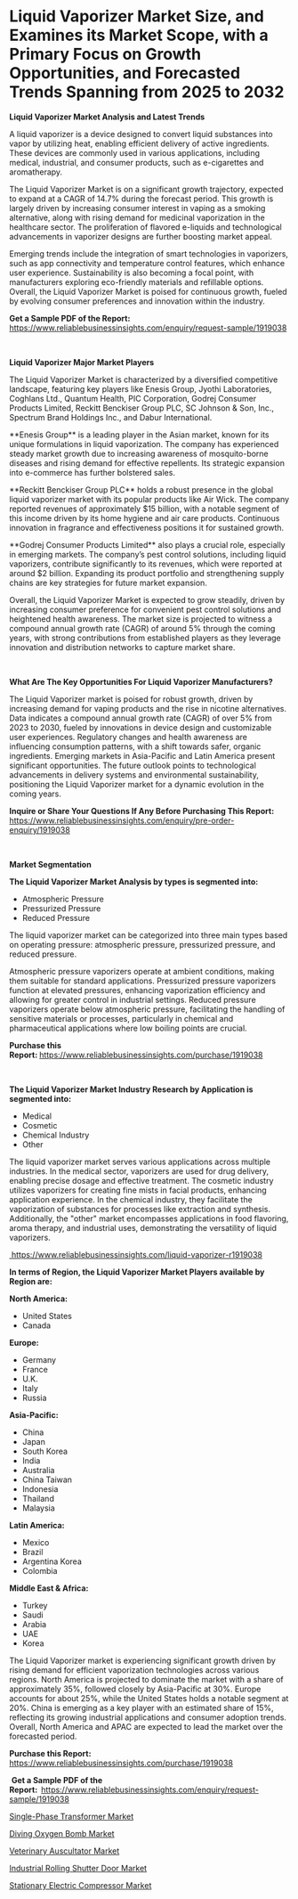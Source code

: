 <p><h1>Liquid Vaporizer Market Size, and Examines its Market Scope, with a Primary Focus on Growth Opportunities, and Forecasted Trends Spanning from 2025 to 2032</h1></p><p><strong>Liquid Vaporizer Market Analysis and Latest Trends</strong></p>
<p><p>A liquid vaporizer is a device designed to convert liquid substances into vapor by utilizing heat, enabling efficient delivery of active ingredients. These devices are commonly used in various applications, including medical, industrial, and consumer products, such as e-cigarettes and aromatherapy. </p><p>The Liquid Vaporizer Market is on a significant growth trajectory, expected to expand at a CAGR of 14.7% during the forecast period. This growth is largely driven by increasing consumer interest in vaping as a smoking alternative, along with rising demand for medicinal vaporization in the healthcare sector. The proliferation of flavored e-liquids and technological advancements in vaporizer designs are further boosting market appeal.</p><p>Emerging trends include the integration of smart technologies in vaporizers, such as app connectivity and temperature control features, which enhance user experience. Sustainability is also becoming a focal point, with manufacturers exploring eco-friendly materials and refillable options. Overall, the Liquid Vaporizer Market is poised for continuous growth, fueled by evolving consumer preferences and innovation within the industry.</p></p>
<p><strong>Get a Sample PDF of the Report:&nbsp;</strong> <a href="https://www.reliablebusinessinsights.com/enquiry/request-sample/1919038?utm_campaign=950&utm_medium=2&utm_source=Github&utm_content=ia&utm_term=14012025&utm_id=liquid-vaporizer">https://www.reliablebusinessinsights.com/enquiry/request-sample/1919038</a></p>
<p>&nbsp;</p>
<p><strong>Liquid Vaporizer Major Market Players</strong></p>
<p><p>The Liquid Vaporizer Market is characterized by a diversified competitive landscape, featuring key players like Enesis Group, Jyothi Laboratories, Coghlans Ltd., Quantum Health, PIC Corporation, Godrej Consumer Products Limited, Reckitt Benckiser Group PLC, SC Johnson & Son, Inc., Spectrum Brand Holdings Inc., and Dabur International.</p><p>**Enesis Group** is a leading player in the Asian market, known for its unique formulations in liquid vaporization. The company has experienced steady market growth due to increasing awareness of mosquito-borne diseases and rising demand for effective repellents. Its strategic expansion into e-commerce has further bolstered sales.</p><p>**Reckitt Benckiser Group PLC** holds a robust presence in the global liquid vaporizer market with its popular products like Air Wick. The company reported revenues of approximately $15 billion, with a notable segment of this income driven by its home hygiene and air care products. Continuous innovation in fragrance and effectiveness positions it for sustained growth.</p><p>**Godrej Consumer Products Limited** also plays a crucial role, especially in emerging markets. The company’s pest control solutions, including liquid vaporizers, contribute significantly to its revenues, which were reported at around $2 billion. Expanding its product portfolio and strengthening supply chains are key strategies for future market expansion.</p><p>Overall, the Liquid Vaporizer Market is expected to grow steadily, driven by increasing consumer preference for convenient pest control solutions and heightened health awareness. The market size is projected to witness a compound annual growth rate (CAGR) of around 5% through the coming years, with strong contributions from established players as they leverage innovation and distribution networks to capture market share.</p></p>
<p>&nbsp;</p>
<p><strong>What Are The Key Opportunities For Liquid Vaporizer Manufacturers?</strong></p>
<p><p>The Liquid Vaporizer market is poised for robust growth, driven by increasing demand for vaping products and the rise in nicotine alternatives. Data indicates a compound annual growth rate (CAGR) of over 5% from 2023 to 2030, fueled by innovations in device design and customizable user experiences. Regulatory changes and health awareness are influencing consumption patterns, with a shift towards safer, organic ingredients. Emerging markets in Asia-Pacific and Latin America present significant opportunities. The future outlook points to technological advancements in delivery systems and environmental sustainability, positioning the Liquid Vaporizer market for a dynamic evolution in the coming years.</p></p>
<p><strong>Inquire or Share Your Questions If Any Before Purchasing This Report:</strong> <a href="https://www.reliablebusinessinsights.com/enquiry/pre-order-enquiry/1919038?utm_campaign=950&utm_medium=2&utm_source=Github&utm_content=ia&utm_term=14012025&utm_id=liquid-vaporizer">https://www.reliablebusinessinsights.com/enquiry/pre-order-enquiry/1919038</a></p>
<p>&nbsp;</p>
<p><strong>Market Segmentation</strong></p>
<p><strong>The Liquid Vaporizer Market Analysis by types is segmented into:</strong></p>
<p><ul><li>Atmospheric Pressure</li><li>Pressurized Pressure</li><li>Reduced Pressure</li></ul></p>
<p><p>The liquid vaporizer market can be categorized into three main types based on operating pressure: atmospheric pressure, pressurized pressure, and reduced pressure. </p><p>Atmospheric pressure vaporizers operate at ambient conditions, making them suitable for standard applications. Pressurized pressure vaporizers function at elevated pressures, enhancing vaporization efficiency and allowing for greater control in industrial settings. Reduced pressure vaporizers operate below atmospheric pressure, facilitating the handling of sensitive materials or processes, particularly in chemical and pharmaceutical applications where low boiling points are crucial.</p></p>
<p><strong>Purchase this Report:&nbsp;</strong><a href="https://www.reliablebusinessinsights.com/purchase/1919038?utm_campaign=950&utm_medium=2&utm_source=Github&utm_content=ia&utm_term=14012025&utm_id=liquid-vaporizer">https://www.reliablebusinessinsights.com/purchase/1919038</a></p>
<p>&nbsp;</p>
<p><strong>The Liquid Vaporizer Market Industry Research by Application is segmented into:</strong></p>
<p><ul><li>Medical</li><li>Cosmetic</li><li>Chemical Industry</li><li>Other</li></ul></p>
<p><p>The liquid vaporizer market serves various applications across multiple industries. In the medical sector, vaporizers are used for drug delivery, enabling precise dosage and effective treatment. The cosmetic industry utilizes vaporizers for creating fine mists in facial products, enhancing application experience. In the chemical industry, they facilitate the vaporization of substances for processes like extraction and synthesis. Additionally, the "other" market encompasses applications in food flavoring, aroma therapy, and industrial uses, demonstrating the versatility of liquid vaporizers.</p></p>
<p><a href="https://www.reliablebusinessinsights.com/liquid-vaporizer-r1919038?utm_campaign=950&utm_medium=2&utm_source=Github&utm_content=ia&utm_term=14012025&utm_id=liquid-vaporizer">&nbsp;https://www.reliablebusinessinsights.com/liquid-vaporizer-r1919038</a></p>
<p><strong>In terms of Region, the Liquid Vaporizer Market Players available by Region are:</strong></p>
<p>
    <p> <strong> North America: </strong>
        <ul>
            <li>United States</li>
            <li>Canada</li>
        </ul>
        </p> 
    <p> <strong> Europe: </strong>
        <ul>
            <li>Germany</li>
            <li>France</li>
            <li>U.K.</li>
            <li>Italy</li>
            <li>Russia</li>
        </ul>
        </p> 
    <p> <strong> Asia-Pacific: </strong>
        <ul>
            <li>China</li>
            <li>Japan</li>
            <li>South Korea</li>
            <li>India</li>
            <li>Australia</li>
            <li>China Taiwan</li>
            <li>Indonesia</li>
            <li>Thailand</li>
            <li>Malaysia</li>
        </ul>
        </p> 
    <p> <strong> Latin America: </strong>
        <ul>
            <li>Mexico</li>
            <li>Brazil</li>
            <li>Argentina Korea</li>
            <li>Colombia</li>
        </ul>
        </p> 
    <p> <strong> Middle East & Africa: </strong>
        <ul>
            <li>Turkey</li>
            <li>Saudi</li>
            <li>Arabia</li>
            <li>UAE</li>
            <li>Korea</li>
        </ul>
    </p>
    </p>
<p><p>The Liquid Vaporizer market is experiencing significant growth driven by rising demand for efficient vaporization technologies across various regions. North America is projected to dominate the market with a share of approximately 35%, followed closely by Asia-Pacific at 30%. Europe accounts for about 25%, while the United States holds a notable segment at 20%. China is emerging as a key player with an estimated share of 15%, reflecting its growing industrial applications and consumer adoption trends. Overall, North America and APAC are expected to lead the market over the forecasted period.</p></p>
<p><strong>Purchase this Report: </strong><a href="https://www.reliablebusinessinsights.com/purchase/1919038?utm_campaign=950&utm_medium=2&utm_source=Github&utm_content=ia&utm_term=14012025&utm_id=liquid-vaporizer">https://www.reliablebusinessinsights.com/purchase/1919038</a></p>
<p>&nbsp;<strong>Get a Sample PDF of the Report:&nbsp;&nbsp;</strong><a href="https://www.reliablebusinessinsights.com/enquiry/request-sample/1919038?utm_campaign=950&utm_medium=2&utm_source=Github&utm_content=ia&utm_term=14012025&utm_id=liquid-vaporizer">https://www.reliablebusinessinsights.com/enquiry/request-sample/1919038</a></p>
<p><strong></strong></p>
<p><p><a href="https://github.com/hammelximalschid/Market-Research-Report-List-1/blob/main/single-phase-transformer-market.md?utm_campaign=950&utm_medium=2&utm_source=Github&utm_content=ia&utm_term=14012025&utm_id=liquid-vaporizer">Single-Phase Transformer Market</a></p><p><a href="https://github.com/antonioc6hal/Market-Research-Report-List-1/blob/main/diving-oxygen-bomb-market.md?utm_campaign=950&utm_medium=2&utm_source=Github&utm_content=ia&utm_term=14012025&utm_id=liquid-vaporizer">Diving Oxygen Bomb Market</a></p><p><a href="https://github.com/osbornrdaflalo/Market-Research-Report-List-1/blob/main/veterinary-auscultator-market.md?utm_campaign=950&utm_medium=2&utm_source=Github&utm_content=ia&utm_term=14012025&utm_id=liquid-vaporizer">Veterinary Auscultator Market</a></p><p><a href="https://github.com/kimberjam0i/Market-Research-Report-List-1/blob/main/industrial-rolling-shutter-door-market.md?utm_campaign=950&utm_medium=2&utm_source=Github&utm_content=ia&utm_term=14012025&utm_id=liquid-vaporizer">Industrial Rolling Shutter Door Market</a></p><p><a href="https://github.com/lashaunm5st/Market-Research-Report-List-1/blob/main/stationary-electric-compressor-market.md?utm_campaign=950&utm_medium=2&utm_source=Github&utm_content=ia&utm_term=14012025&utm_id=liquid-vaporizer">Stationary Electric Compressor Market</a></p></p>